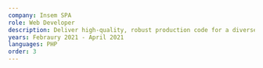 ```yaml
---
company: Insem SPA
role: Web Developer
description: Deliver high-quality, robust production code for a diverse array of projects for clients including Harvard Business School, Everytown for Gun Safety, Pratt Institute, Koala Health, Vanderbilt University, The 19th News, and more. Provide leadership within engineering department through close collaboration, knowledge shares, and mentorship.
years: Febraury 2021 - April 2021
languages: PHP
order: 3
---
```

